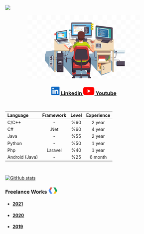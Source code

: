 <p align="left"> <img src="https://komarev.com/ghpvc/?username=serdaraltin&label=Profile%20views&color=ff8a14"/> </p>

<p align="center"> <img src="programmer.png"/> </p>

<h3 align="center"><a href="https://www.linkedin.com/in/serdar-altin/" ><img src="linkedin.png" alt="linkedin" width="28"/> Linkedin </a>
 <a href="https://www.youtube.com/meyta" ><img src="youtube.png" alt="youtube" width="36"/> Youtube </a></h3>
 
</br>

| Language           | Framework | Level | Experience      |
| :----------------- |:---------:|:-----:|:---------------:|
| C/C++              | -         | %60   | 2 year          |
| C#                 | .Net      | %60   | 4 year          |
| Java               | -         | %55   | 2 year          |
| Python             | -         | %50   | 1 year          |
| Php                | Laravel   | %40   | 1 year          |
| Android (Java)     | -         | %25   | 6 month         |
</br>

[![GitHub stats](https://github-readme-stats.vercel.app/api?username=serdaraltin&show_icons=true&theme=tokyonight&count_private=false)](https://github.com/serdaraltin/)


#### <h3> Freelance Works <img src="developers.png" alt="developers" width="30"/></h3>

* <h4><a href="https://github.com/serdaraltin/Freelance-Works-2021">2021</a></h4>
* <h4><a href="https://github.com/serdaraltin/Freelance-Works-2020">2020</a></h4>
* <h4><a href="https://github.com/serdaraltin/Freelance-Works-2019">2019</a></h4>
